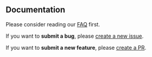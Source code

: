 ## Documentation

Please consider reading our [FAQ](faq.md) first.

If you want to **submit a bug**, please [create a new issue](https://github.com/Romain/Matomo-IP-to-Company/issues/new).

If you want to **submit a new feature**, please [create a PR](https://github.com/Romain/Matomo-IP-to-Company/pulls).
